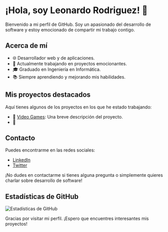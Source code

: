 # ¡Hola, soy Leonardo Rodriguez! 👋

Bienvenido a mi perfil de GitHub. Soy un apasionado del desarrollo de software y estoy emocionado de compartir mi trabajo contigo.

## Acerca de mí
- 🌐 Desarrollador web y de aplicaciones.
- 💼 Actualmente trabajando en proyectos emocionantes.
- 🎓 Graduado en Ingeniería en Informática.
- 📚 Siempre aprendiendo y mejorando mis habilidades.

## Mis proyectos destacados
Aquí tienes algunos de los proyectos en los que he estado trabajando:

- 🚀 [Video Games](): Una breve descripción del proyecto.
- 🌟 

## Contacto
Puedes encontrarme en las redes sociales:
- [LinkedIn](enlace-a-tu-linkedin)
- [Twitter](enlace-a-tu-twitter)

¡No dudes en contactarme si tienes alguna pregunta o simplemente quieres charlar sobre desarrollo de software!

## Estadísticas de GitHub
![Estadísticas de GitHub](https://github-readme-stats.vercel.app/api?username=TU-NOMBRE-DE-USUARIO&show_icons=true&theme=dark)

Gracias por visitar mi perfil. ¡Espero que encuentres interesantes mis proyectos!

